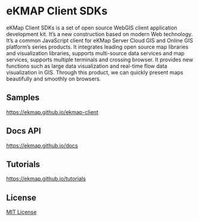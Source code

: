 # eKMAP Client SDKs

eKMap Client SDKs is a set of open source WebGIS client application development kit. It’s a new construction based on modern Web technology. It’s a common JavaScript client for eKMap Server Cloud GIS and Online GIS platform’s series products. It integrates leading open source map libraries and visualization libraries, supports multi-source data services and map services, supports multiple terminals and crossing browser. It provides new functions such as large data visualization and real-time flow data visualization in GIS. Through this product, we can quickly present maps beautifully and smoothly on browsers.

## Samples

https://ekmap.github.io/ekmap-client

## Docs API

https://ekmap.github.io/docs

## Tutorials

https://ekmap.github.io/tutorials

## License
[MIT License](./LICENSE)

